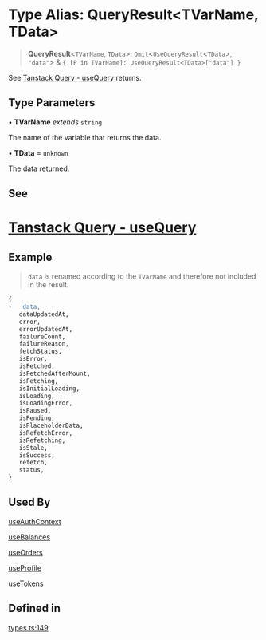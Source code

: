# Type Alias: QueryResult\<TVarName, TData\>

> **QueryResult**\<`TVarName`, `TData`\>: `Omit`\<`UseQueryResult`\<`TData`\>, `"data"`\> & `{ [P in TVarName]: UseQueryResult<TData>["data"] }`

See [Tanstack Query - useQuery](https://tanstack.com/query/latest/docs/framework/react/reference/useQuery) returns.

## Type Parameters

• **TVarName** *extends* `string`

The name of the variable that returns the data.

• **TData** = `unknown`

The data returned.

## See

# [Tanstack Query - useQuery](https://tanstack.com/query/latest/docs/framework/react/reference/useQuery)

## Example

> `data` is renamed according to the `TVarName` and therefore not included in the result.
```diff
{
-   data,
   dataUpdatedAt,
   error,
   errorUpdatedAt,
   failureCount,
   failureReason,
   fetchStatus,
   isError,
   isFetched,
   isFetchedAfterMount,
   isFetching,
   isInitialLoading,
   isLoading,
   isLoadingError,
   isPaused,
   isPending,
   isPlaceholderData,
   isRefetchError,
   isRefetching,
   isStale,
   isSuccess,
   refetch,
   status,
}
 ```

## Used By

[useAuthContext](/docs/packages/SDK%20React%20Provider/functions/useAuthContext.md)

[useBalances](/docs/packages/SDK%20React%20Provider/functions/useBalances.md)

[useOrders](/docs/packages/SDK%20React%20Provider/functions/useOrders.md)

[useProfile](/docs/packages/SDK%20React%20Provider/functions/useProfile.md)

[useTokens](/docs/packages/SDK%20React%20Provider/functions/useTokens.md)

## Defined in

[types.ts:149](https://github.com/monerium/js-monorepo/blob/main/packages/sdk-react-provider/src/lib/types.ts#L149)
